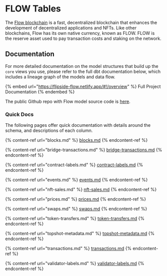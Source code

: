# FLOW Tables

The [Flow blockchain](https://www.onflow.org/primer) is a fast, decentralized blockchain that enhances the development of decentralized applications and NFTs. Like other blockchains, Flow has its own native currency, known as FLOW. FLOW is the reserve asset used to pay transaction costs and staking on the network.

## Documentation

For more detailed documentation on the model structures that build up the `core` views you use, please refer to the full dbt documentation below, which includes a lineage graph of the models and data flow.

{% embed url="https://flipside-flow.netlify.app/#!/overview" %}
Full Project Documentation
{% endembed %}

The public Github repo with Flow model source code is [here](https://github.com/FlipsideCrypto/flow-models).

### Quick Docs

The following pages offer quick documentation with details around the schema, and descriptions of each column.

{% content-ref url="blocks.md" %}
[blocks.md](blocks.md)
{% endcontent-ref %}

{% content-ref url="bridge-transactions.md" %}
[bridge-transactions.md](bridge-transactions.md)
{% endcontent-ref %}

{% content-ref url="contract-labels.md" %}
[contract-labels.md](contract-labels.md)
{% endcontent-ref %}

{% content-ref url="events.md" %}
[events.md](events.md)
{% endcontent-ref %}

{% content-ref url="nft-sales.md" %}
[nft-sales.md](nft-sales.md)
{% endcontent-ref %}

{% content-ref url="prices.md" %}
[prices.md](prices.md)
{% endcontent-ref %}

{% content-ref url="swaps.md" %}
[swaps.md](swaps.md)
{% endcontent-ref %}

{% content-ref url="token-transfers.md" %}
[token-transfers.md](token-transfers.md)
{% endcontent-ref %}

{% content-ref url="topshot-metadata.md" %}
[topshot-metadata.md](topshot-metadata.md)
{% endcontent-ref %}

{% content-ref url="transactions.md" %}
[transactions.md](transactions.md)
{% endcontent-ref %}

{% content-ref url="validator-labels.md" %}
[validator-labels.md](validator-labels.md)
{% endcontent-ref %}
